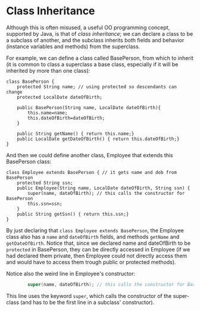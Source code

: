 Class Inheritance
===

Although this is often misused, a useful OO programming concept, supported by Java, is that of *class inheritance*; we can declare a class to be a subclass of another, and the subclass inherits both fields and behavior (instance variables and methods) from the superclass. 

For example, we can define a class called BasePerson, from which to inherit (it is common to class a superclass a base class, especially if it will be inherited by more than one class):

```
class BasePerson {
	protected String name; // using protected so descendants can change
	protected LocalDate dateOfBirth; 
	
	public BasePerson(String name, LocalDate dateOfBirth){
		this.name=name;
		this.dateOfBirth=dateOfBirth;
	}
	
	public String getName() { return this.name;}
	public LocalDate getDateOfBirth() { return this.dateOfBirth;}
}
```

And then we could define another class, Employee that extends this BasePerson class:
```
class Employee extends BasePerson { // it gets name and dob from BasePerson
	protected String ssn;
	public Employee(String name, LocalDate dateOfBirth, String ssn) {
		super(name, dateOfBirth); // this calls the constructor for BasePerson
		this.ssn=ssn;
	}
	public String getSsn() { return this.ssn;}
}
```

By just declaring that `class Employee extends BasePerson`, the Employee class also has a `name` and `dateOfBirth` fields, and methods `getName` and `getDateOfBirth`. Notice that, since we declared name and dateOfBirth to be `protected` in BasePerson, they can be directly accessed in Employee (if we had declared them private, then Employee could not directly access them and would have to access them trough public or protected methods).

Notice also the weird line in Employee's constructor:
```java
		super(name, dateOfBirth); // this calls the constructor for BasePerson
```

This line uses the keyword `super`, which calls the constructor of the super-class (and has to be the first line in a subclass' constructor).
